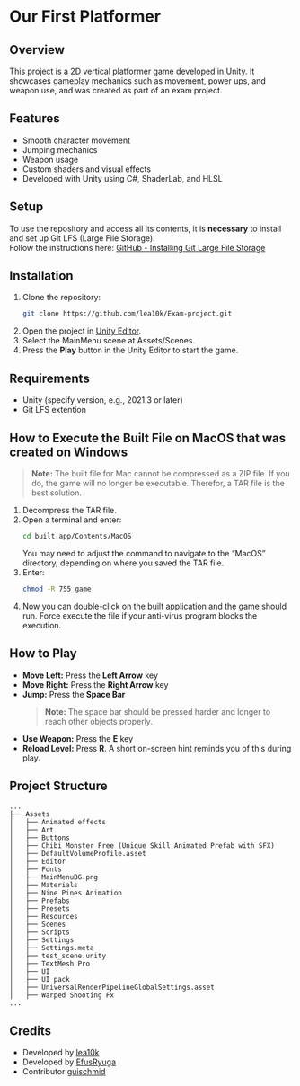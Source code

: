 # Our First Platformer

## Overview

This project is a 2D vertical platformer game developed in Unity. It showcases gameplay mechanics such as movement, power ups, and weapon use, and was created as part of an exam project.

## Features

- Smooth character movement
- Jumping mechanics
- Weapon usage
- Custom shaders and visual effects
- Developed with Unity using C#, ShaderLab, and HLSL

## Setup

To use the repository and access all its contents, it is **necessary** to install and set up Git LFS (Large File Storage).  
Follow the instructions here: [GitHub - Installing Git Large File Storage](https://docs.github.com/en/repositories/working-with-files/managing-large-files/installing-git-large-file-storage)

## Installation

1. Clone the repository:
    ```bash
    git clone https://github.com/lea10k/Exam-project.git
    ```
2. Open the project in [Unity Editor](https://unity.com/).
3. Select the MainMenu scene at Assets/Scenes.
4. Press the **Play** button in the Unity Editor to start the game.

## Requirements

- Unity (specify version, e.g., 2021.3 or later)
- Git LFS extention

## How to Execute the Built File on MacOS that was created on Windows

> **Note:** The built file for Mac cannot be compressed as a ZIP file. If you do, the game will no longer be executable. Therefor, a TAR file is the best solution. 

1. Decompress the TAR file.
2. Open a terminal and enter:
    ```bash
    cd built.app/Contents/MacOS
    ```
    You may need to adjust the command to navigate to the “MacOS” directory, depending on where you saved the TAR file.
3. Enter:
    ```bash
    chmod -R 755 game
    ```
4. Now you can double-click on the built application and the game should run. Force execute the file if your anti-virus program blocks the execution.

## How to Play
- **Move Left:** Press the **Left Arrow** key
- **Move Right:** Press the **Right Arrow** key
- **Jump:** Press the **Space Bar**
  > **Note:** The space bar should be pressed harder and longer to reach other objects properly. 
- **Use Weapon:** Press the **E** key
- **Reload Level:** Press **R**. A short on-screen hint reminds you of this during play.


## Project Structure

```
...
├── Assets
│   ├── Animated effects
│   ├── Art
│   ├── Buttons
│   ├── Chibi Monster Free (Unique Skill Animated Prefab with SFX)
│   ├── DefaultVolumeProfile.asset
│   ├── Editor
│   ├── Fonts
│   ├── MainMenuBG.png
│   ├── Materials
│   ├── Nine Pines Animation
│   ├── Prefabs
│   ├── Presets
│   ├── Resources
│   ├── Scenes
│   ├── Scripts
│   ├── Settings
│   ├── Settings.meta
│   ├── test_scene.unity
│   ├── TextMesh Pro
│   ├── UI
│   ├── UI pack
│   ├── UniversalRenderPipelineGlobalSettings.asset
│   ├── Warped Shooting Fx
...
```

## Credits

- Developed by [lea10k](https://github.com/lea10k)
- Developed by [EfusRyuga](https://github.com/EfusRyuga)
- Contributor [guischmid](https://github.com/guischmid)
